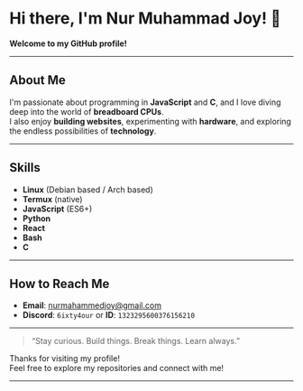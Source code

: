 # Hi there, I'm Nur Muhammad Joy! 👋

**Welcome to my GitHub profile!**

---

## About Me

I'm passionate about programming in **JavaScript** and **C**, and I love diving deep into the world of **breadboard CPUs**.  
I also enjoy **building websites**, experimenting with **hardware**, and exploring the endless possibilities of **technology**.

---

## Skills

- **Linux** (Debian based / Arch based)
- **Termux** (native)
- **JavaScript** (ES6+)
- **Python** 
- **React** 
- **Bash** 
- **C** 

---

## How to Reach Me

- **Email**: [nurmahammedjoy@gmail.com](mailto:nurmahammedjoy@gmail.com)
- **Discord**: `6ixty4our` or **ID**: `1323295600376156210`

---

> “Stay curious. Build things. Break things. Learn always.”

Thanks for visiting my profile!  
Feel free to explore my repositories and connect with me!

---
